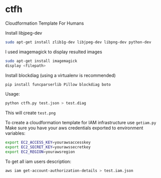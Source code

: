 # ctfh
Cloudformation Template For Humans

Install libjpeg-dev
```bash
sudo apt-get install zlib1g-dev libjpeg-dev libpng-dev python-dev
```

I used imagemagick to display resulted images
```bash
sudo apt-get install imagemagick
display <filepath>
```

Install blockdiag (using a virtualenv is recommended)
```bash
pip install funcparserlib Pillow blockdiag boto
```

Usage:
```bash
python ctfh.py test.json > test.diag
```

This will create `test.png`

To create a cloudformation template for IAM infrastructure use `getiam.py`
Make sure you have your aws credentials exported to environment variables:
```bash
export EC2_ACCESS_KEY=yourawsaccesskey
export EC2_SECRET_KEY=yourawssecretkey
export EC2_REGION=yourawsregion
```

To get all iam users description:
```bash
aws iam get-account-authorization-details > test.iam.json
```